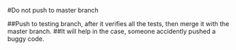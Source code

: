 #Do not push to master branch

##Push to testing branch, after it verifies all the tests, then merge it with the master branch.
##It will help in the case, someone accidently pushed a buggy code.